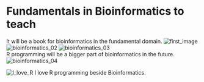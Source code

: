 # Fundamentals in Bioinformatics to teach
It will be a book for bioinformatics in the fundamental domain. 
![first_image](https://user-images.githubusercontent.com/66325392/209438024-dc14a511-6004-48d7-ad9b-878a86afca20.jpg)
![bioinformatics_02](https://user-images.githubusercontent.com/66325392/209518955-c4c64bc8-542a-422f-baba-795956d6b480.jpg)
![bioinformatics_03](https://user-images.githubusercontent.com/66325392/209796151-5011095f-9d3a-49b2-b774-e57f679bc451.jpg)     
R programming will be a bigger part of bioinformatics in the future. 
![bioinformatics_04](https://user-images.githubusercontent.com/66325392/210959988-794b7056-3167-4e18-a7ff-dd30649da392.jpg)

![I_love_R](https://user-images.githubusercontent.com/66325392/221348863-8bbb0234-b20c-455c-a7b3-fc8d85fb383c.png)
I love R programming beside Bioinformatics. 
